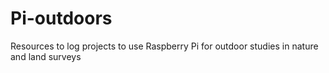 # Pi-outdoors
Resources to log projects to use Raspberry Pi for outdoor studies in nature and land surveys
